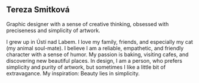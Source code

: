 
## Tereza Smitková

Graphic designer with a sense of creative thinking, obsessed with preciseness and simplicity of artwork. 

I grew up in Ústí nad Labem. I love my family, friends, and especially my cat (my animal soul-mate). I believe I am a reliable, empathetic, and friendly character with a sense of humor. My passion is baking, visiting cafes, and discovering new beautiful places. In design, I am a person, who prefers simplicity and purity of artwork, but sometimes I like a little bit of extravagance. My inspiration: Beauty lies in simplicity. 
